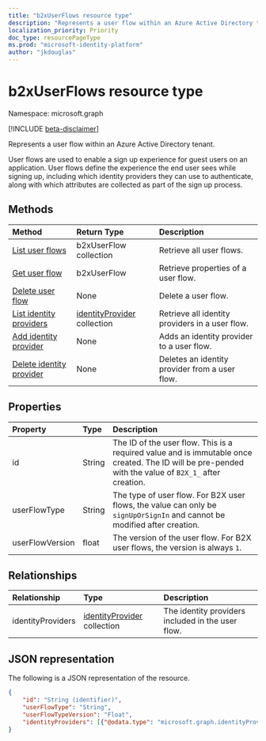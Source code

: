 ```yaml
---
title: "b2xUserFlows resource type"
description: "Represents a user flow within an Azure Active Directory tenant."
localization_priority: Priority
doc_type: resourcePageType
ms.prod: "microsoft-identity-platform"
author: "jkdouglas"
---
```


# b2xUserFlows resource type

Namespace: microsoft.graph

[!INCLUDE [beta-disclaimer](../../includes/beta-disclaimer.md)]

Represents a user flow within an Azure Active Directory tenant.

User flows are used to enable a sign up experience for guest users on an application. User flows define the experience the end user sees while signing up, including which identity providers they can use to authenticate, along with which attributes are collected as part of the sign up process.

## Methods

| Method       | Return Type  |Description|
|:---------------|:--------|:----------|
|[List user flows](../api/b2xuserflows-list.md)|b2xUserFlow collection|Retrieve all user flows.|
|[Get user flow](../api/b2xuserflows-get.md) |b2xUserFlow|Retrieve properties of a user flow.|
|[Delete user flow](../api/b2xuserflows-delete.md)|None|Delete a user flow.|
|[List identity providers](../api/b2xuserflows-list-identityprovider.md)|[identityProvider](../resources/identityProvider.md) collection|Retrieve all identity providers in a user flow.|
|[Add identity provider](../api/b2xuserflows-update-identityprovider.md)|None|Adds an identity provider to a user flow.|
|[Delete identity provider](../api/b2xuserflows-delete-identityprovider.md)|None|Deletes an identity provider from a user flow.|

## Properties

|Property|Type|Description|
|:---------------|:--------|:----------|
|id|String|The ID of the user flow. This is a required value and is immutable once created. The ID will be pre-pended with the value of `B2X_1_` after creation.|
|userFlowType|String|The type of user flow. For B2X user flows, the value can only be `signUpOrSignIn` and cannot be modified after creation.|
|userFlowVersion|float|The version of the user flow. For B2X user flows, the version is always `1`.

## Relationships

| Relationship       | Type  |Description|
|:---------------|:--------|:----------|
|identityProviders|[identityProvider](../resources/identityproviders.md) collection|The identity providers included in the user flow.|

## JSON representation

The following is a JSON representation of the resource.

<!-- {
  "blockType": "resource",
  "@odata.type": "microsoft.graph.B2XUserFlow"
} -->

```json
{
    "id": "String (identifier)",
    "userFlowType": "String",
    "userFlowTypeVersion": "Float",
    "identityProviders": [{"@odata.type": "microsoft.graph.identityProvider"}]
}
```

